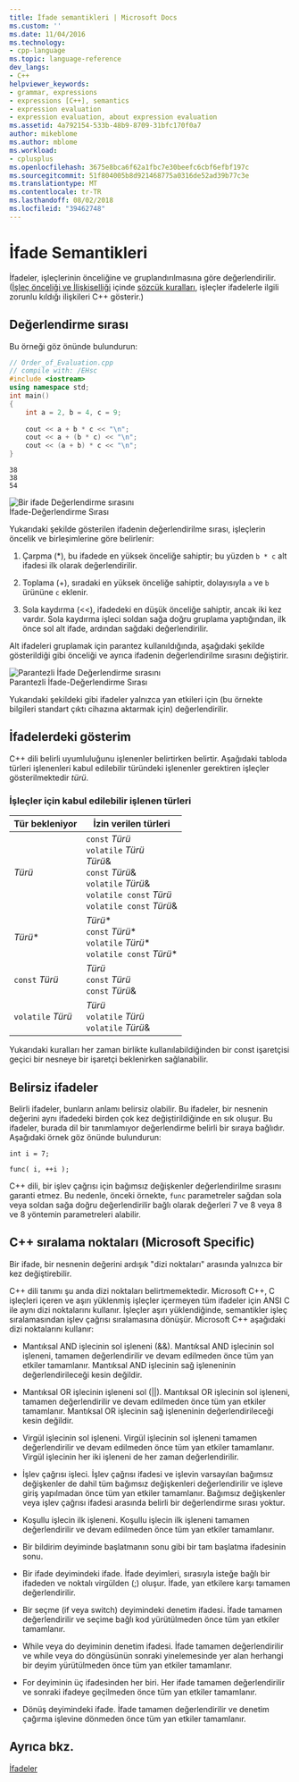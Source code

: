 ```yaml
---
title: İfade semantikleri | Microsoft Docs
ms.custom: ''
ms.date: 11/04/2016
ms.technology:
- cpp-language
ms.topic: language-reference
dev_langs:
- C++
helpviewer_keywords:
- grammar, expressions
- expressions [C++], semantics
- expression evaluation
- expression evaluation, about expression evaluation
ms.assetid: 4a792154-533b-48b9-8709-31bfc170f0a7
author: mikeblome
ms.author: mblome
ms.workload:
- cplusplus
ms.openlocfilehash: 3675e8bca6f62a1fbc7e30beefc6cbf6efbf197c
ms.sourcegitcommit: 51f804005b8d921468775a0316de52ad39b77c3e
ms.translationtype: MT
ms.contentlocale: tr-TR
ms.lasthandoff: 08/02/2018
ms.locfileid: "39462748"
---
```

# <a name="semantics-of-expressions"></a>İfade Semantikleri
İfadeler, işleçlerinin önceliğine ve gruplandırılmasına göre değerlendirilir. ([İşleç önceliği ve İlişkiselliği](../cpp/cpp-built-in-operators-precedence-and-associativity.md) içinde [sözcük kuralları](../cpp/lexical-conventions.md), işleçler ifadelerle ilgili zorunlu kıldığı ilişkileri C++ gösterir.)  
  
## <a name="order-of-evaluation"></a>Değerlendirme sırası  
 Bu örneği göz önünde bulundurun:  
  
```cpp  
// Order_of_Evaluation.cpp  
// compile with: /EHsc  
#include <iostream>  
using namespace std;  
int main()  
{  
    int a = 2, b = 4, c = 9;  
  
    cout << a + b * c << "\n";  
    cout << a + (b * c) << "\n";  
    cout << (a + b) * c << "\n";  
}  
```  
  
```Output  
38  
38  
54  
```  
  
 ![Bir ifade Değerlendirme sırasını](../cpp/media/vc38zv1.gif "vc38ZV1")  
İfade-Değerlendirme Sırası  
  
 Yukarıdaki şekilde gösterilen ifadenin değerlendirilme sırası, işleçlerin öncelik ve birleşimlerine göre belirlenir:  
  
1.  Çarpma (*), bu ifadede en yüksek önceliğe sahiptir; bu yüzden `b * c` alt ifadesi ilk olarak değerlendirilir.  
  
2.  Toplama (+), sıradaki en yüksek önceliğe sahiptir, dolayısıyla `a` ve `b` ürününe `c` eklenir.  
  
3.  Sola kaydırma (<<), ifadedeki en düşük önceliğe sahiptir, ancak iki kez vardır. Sola kaydırma işleci soldan sağa doğru gruplama yaptığından, ilk önce sol alt ifade, ardından sağdaki değerlendirilir.  
  
 Alt ifadeleri gruplamak için parantez kullanıldığında, aşağıdaki şekilde gösterildiği gibi önceliği ve ayrıca ifadenin değerlendirilme sırasını değiştirir.  
  
 ![Parantezli İfade Değerlendirme sırasını](../cpp/media/vc38zv2.gif "vc38ZV2")  
Parantezli İfade-Değerlendirme Sırası  
  
 Yukarıdaki şekildeki gibi ifadeler yalnızca yan etkileri için (bu örnekte bilgileri standart çıktı cihazına aktarmak için) değerlendirilir.  
  
## <a name="notation-in-expressions"></a>İfadelerdeki gösterim  
 C++ dili belirli uyumluluğunu işlenenler belirtirken belirtir. Aşağıdaki tabloda türleri işlenenleri kabul edilebilir türündeki işlenenler gerektiren işleçler gösterilmektedir *türü*.  
  
### <a name="operand-types-acceptable-to-operators"></a>İşleçler için kabul edilebilir işlenen türleri  
  
|Tür bekleniyor|İzin verilen türleri|  
|-------------------|-------------------|  
|*Türü*|`const` *Türü*<br /> `volatile` *Türü*<br /> *Türü*&<br /> `const` *Türü*&<br /> `volatile` *Türü*&<br /> `volatile const` *Türü*<br /> `volatile const` *Türü*&|  
|*Türü*\*|*Türü*\*<br /> `const` *Türü*\*<br /> `volatile` *Türü*\*<br /> `volatile const` *Türü*\*|  
|`const` *Türü*|*Türü*<br /> `const` *Türü*<br />`const` *Türü*&|  
|`volatile` *Türü*|*Türü*<br /> `volatile` *Türü*<br /> `volatile` *Türü*&|  
  
 Yukarıdaki kuralları her zaman birlikte kullanılabildiğinden bir const işaretçisi geçici bir nesneye bir işaretçi beklenirken sağlanabilir.  
  
## <a name="ambiguous-expressions"></a>Belirsiz ifadeler  
 Belirli ifadeler, bunların anlamı belirsiz olabilir. Bu ifadeler, bir nesnenin değerini aynı ifadedeki birden çok kez değiştirildiğinde en sık oluşur. Bu ifadeler, burada dil bir tanımlamıyor değerlendirme belirli bir sıraya bağlıdır. Aşağıdaki örnek göz önünde bulundurun:  
  
```  
int i = 7;  
  
func( i, ++i );  
```  
  
 C++ dili, bir işlev çağrısı için bağımsız değişkenler değerlendirilme sırasını garanti etmez. Bu nedenle, önceki örnekte, `func` parametreler sağdan sola veya soldan sağa doğru değerlendirilir bağlı olarak değerleri 7 ve 8 veya 8 ve 8 yöntemin parametreleri alabilir.  
  
## <a name="c-sequence-points-microsoft-specific"></a>C++ sıralama noktaları (Microsoft Specific)  
 Bir ifade, bir nesnenin değerini ardışık "dizi noktaları" arasında yalnızca bir kez değiştirebilir.  
  
 C++ dili tanımı şu anda dizi noktaları belirtmemektedir. Microsoft C++, C işleçleri içeren ve aşırı yüklenmiş işleçler içermeyen tüm ifadeler için ANSI C ile aynı dizi noktalarını kullanır. İşleçler aşırı yüklendiğinde, semantikler işleç sıralamasından işlev çağrısı sıralamasına dönüşür. Microsoft C++ aşağıdaki dizi noktalarını kullanır:  
  
-   Mantıksal AND işlecinin sol işleneni (&&). Mantıksal AND işlecinin sol işleneni, tamamen değerlendirilir ve devam edilmeden önce tüm yan etkiler tamamlanır. Mantıksal AND işlecinin sağ işleneninin değerlendirileceği kesin değildir.  
  
-   Mantıksal OR işlecinin işleneni sol (&#124;&#124;). Mantıksal OR işlecinin sol işleneni, tamamen değerlendirilir ve devam edilmeden önce tüm yan etkiler tamamlanır. Mantıksal OR işlecinin sağ işleneninin değerlendirileceği kesin değildir.  
  
-   Virgül işlecinin sol işleneni. Virgül işlecinin sol işleneni tamamen değerlendirilir ve devam edilmeden önce tüm yan etkiler tamamlanır. Virgül işlecinin her iki işleneni de her zaman değerlendirilir.  
  
-   İşlev çağrısı işleci. İşlev çağrısı ifadesi ve işlevin varsayılan bağımsız değişkenler de dahil tüm bağımsız değişkenleri değerlendirilir ve işleve giriş yapılmadan önce tüm yan etkiler tamamlanır. Bağımsız değişkenler veya işlev çağrısı ifadesi arasında belirli bir değerlendirme sırası yoktur.  
  
-   Koşullu işlecin ilk işleneni. Koşullu işlecin ilk işleneni tamamen değerlendirilir ve devam edilmeden önce tüm yan etkiler tamamlanır.  
  
-   Bir bildirim deyiminde başlatmanın sonu gibi bir tam başlatma ifadesinin sonu.  
  
-   Bir ifade deyimindeki ifade. İfade deyimleri, sırasıyla isteğe bağlı bir ifadeden ve noktalı virgülden (;) oluşur. İfade, yan etkilere karşı tamamen değerlendirilir.  
  
-   Bir seçme (if veya switch) deyimindeki denetim ifadesi. İfade tamamen değerlendirilir ve seçime bağlı kod yürütülmeden önce tüm yan etkiler tamamlanır.  
  
-   While veya do deyiminin denetim ifadesi. İfade tamamen değerlendirilir ve while veya do döngüsünün sonraki yinelemesinde yer alan herhangi bir deyim yürütülmeden önce tüm yan etkiler tamamlanır.  
  
-   For deyiminin üç ifadesinden her biri. Her ifade tamamen değerlendirilir ve sonraki ifadeye geçilmeden önce tüm yan etkiler tamamlanır.  
  
-   Dönüş deyimindeki ifade. İfade tamamen değerlendirilir ve denetim çağırma işlevine dönmeden önce tüm yan etkiler tamamlanır.  
  
## <a name="see-also"></a>Ayrıca bkz.  
 [İfadeler](../cpp/expressions-cpp.md)